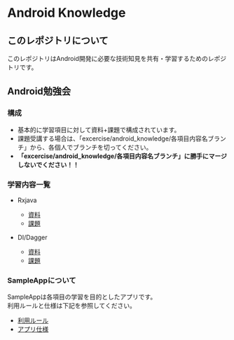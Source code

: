 # Android Knowledge
## このレポジトリについて
このレポジトリはAndroid開発に必要な技術知見を共有・学習するためのレポジトリです。  

## Android勉強会
### 構成
- 基本的に学習項目に対して資料+課題で構成されています。
- 課題受講する場合は、「excercise/android_knowledge/各項目内容名ブランチ」から、各個人でブランチを切ってください。  
- **「excercise/android_knowledge/各項目内容名ブランチ」に勝手にマージしないでください！！**

### 学習内容一覧
- Rxjava
  - [資料](https://github.com/nyanc0/Android/wiki/doc_RxJava)
  - [課題](https://github.com/nyanc0/Android/tree/exercise/android_knowledge/rxjava)

- DI/Dagger
  - [資料](https://github.com/nyanc0/Android/wiki/doc_DI_Dagger)
  - [課題](https://github.com/nyanc0/Android/tree/exercise/android_knowledge/dagger)

### SampleAppについて
SampleAppは各項目の学習を目的としたアプリです。  
利用ルールと仕様は下記を参照してください。

- [利用ルール](https://github.com/nyanc0/Android/wiki#sampleappの利用ルール)
- [アプリ仕様](https://github.com/nyanc0/Android/wiki#sampleappの仕様)
